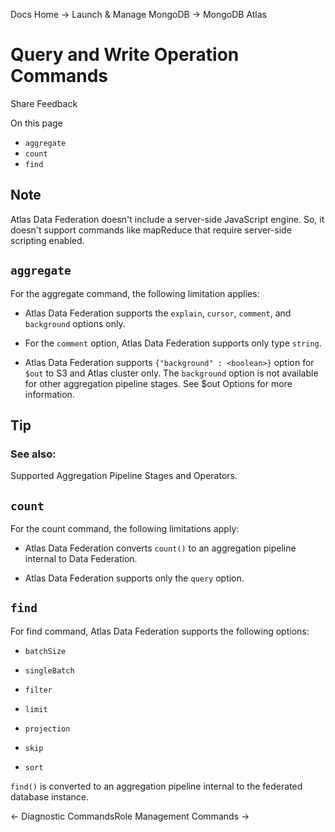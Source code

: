 Docs Home → Launch & Manage MongoDB → MongoDB Atlas

# Query and Write Operation Commands

Share Feedback

On this page

  * `aggregate`
  * `count`
  * `find`

## Note

Atlas Data Federation doesn't include a server-side JavaScript engine. So, it
doesn't support commands like mapReduce that require server-side scripting
enabled.

## `aggregate`

For the aggregate command, the following limitation applies:

  * Atlas Data Federation supports the `explain`, `cursor`, `comment`, and `background` options only.

  * For the `comment` option, Atlas Data Federation supports only type `string`.

  * Atlas Data Federation supports `{"background" : <boolean>}` option for `$out` to S3 and Atlas cluster only. The `background` option is not available for other aggregation pipeline stages. See $out Options for more information.

## Tip

### See also:

Supported Aggregation Pipeline Stages and Operators.

## `count`

For the count command, the following limitations apply:

  * Atlas Data Federation converts `count()` to an aggregation pipeline internal to Data Federation.

  * Atlas Data Federation supports only the `query` option.

## `find`

For find command, Atlas Data Federation supports the following options:

  * `batchSize`

  * `singleBatch`

  * `filter`

  * `limit`

  * `projection`

  * `skip`

  * `sort`

`find()` is converted to an aggregation pipeline internal to the federated
database instance.

← Diagnostic CommandsRole Management Commands →

